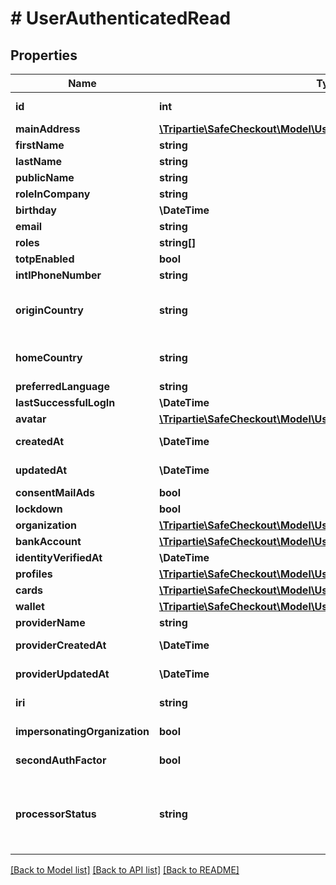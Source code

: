 # # UserAuthenticatedRead

## Properties

Name | Type | Description | Notes
------------ | ------------- | ------------- | -------------
**id** | **int** |  | [optional] [readonly]
**mainAddress** | [**\Tripartie\SafeCheckout\Model\UserAddressAuthenticatedRead**](UserAddressAuthenticatedRead.md) |  | [optional]
**firstName** | **string** |  | [optional]
**lastName** | **string** |  | [optional]
**publicName** | **string** |  | [optional]
**roleInCompany** | **string** |  | [optional]
**birthday** | **\DateTime** |  | [optional]
**email** | **string** |  | [optional]
**roles** | **string[]** |  |
**totpEnabled** | **bool** |  | [optional]
**intlPhoneNumber** | **string** |  | [optional]
**originCountry** | **string** | The nationality of the current user. | [optional]
**homeCountry** | **string** | The originating country | [optional]
**preferredLanguage** | **string** |  | [optional]
**lastSuccessfulLogIn** | **\DateTime** |  | [optional]
**avatar** | [**\Tripartie\SafeCheckout\Model\UserMediaAuthenticatedRead**](UserMediaAuthenticatedRead.md) |  | [optional]
**createdAt** | **\DateTime** |  | [optional] [readonly]
**updatedAt** | **\DateTime** |  | [optional] [readonly]
**consentMailAds** | **bool** |  |
**lockdown** | **bool** |  |
**organization** | [**\Tripartie\SafeCheckout\Model\UserOrganizationAuthenticatedRead**](UserOrganizationAuthenticatedRead.md) |  | [optional]
**bankAccount** | [**\Tripartie\SafeCheckout\Model\UserBankAccountAuthenticatedRead**](UserBankAccountAuthenticatedRead.md) |  | [optional]
**identityVerifiedAt** | **\DateTime** |  | [optional]
**profiles** | [**\Tripartie\SafeCheckout\Model\UserPersonaAuthenticatedRead[]**](UserPersonaAuthenticatedRead.md) |  |
**cards** | [**\Tripartie\SafeCheckout\Model\UserCardAuthenticatedRead[]**](UserCardAuthenticatedRead.md) |  | [optional]
**wallet** | [**\Tripartie\SafeCheckout\Model\UserWalletAuthenticatedRead**](UserWalletAuthenticatedRead.md) |  | [optional]
**providerName** | **string** |  | [optional]
**providerCreatedAt** | **\DateTime** |  | [optional] [readonly]
**providerUpdatedAt** | **\DateTime** |  | [optional] [readonly]
**iri** | **string** |  | [optional] [readonly]
**impersonatingOrganization** | **bool** |  | [optional] [readonly]
**secondAuthFactor** | **bool** |  | [optional] [readonly]
**processorStatus** | **string** | Automagically infer on what state the entity is at the Payment Processor. | [optional] [readonly]

[[Back to Model list]](../../README.md#models) [[Back to API list]](../../README.md#endpoints) [[Back to README]](../../README.md)
